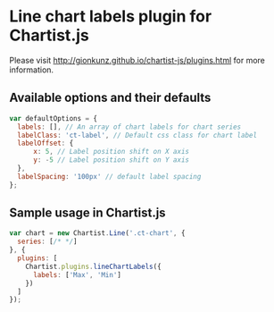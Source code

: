 # Line chart labels plugin for Chartist.js

Please visit http://gionkunz.github.io/chartist-js/plugins.html for more information.

## Available options and their defaults

```javascript
var defaultOptions = {
  labels: [], // An array of chart labels for chart series
  labelClass: 'ct-label', // Default css class for chart label
  labelOffset: {
      x: 5, // Label position shift on X axis
      y: -5 // Label position shift on Y axis
  },
  labelSpacing: '100px' // default label spacing
};
```

## Sample usage in Chartist.js


```javascript
var chart = new Chartist.Line('.ct-chart', {
  series: [/* */]
}, {
  plugins: [
    Chartist.plugins.lineChartLabels({
      labels: ['Max', 'Min']
    })
  ]
});
```